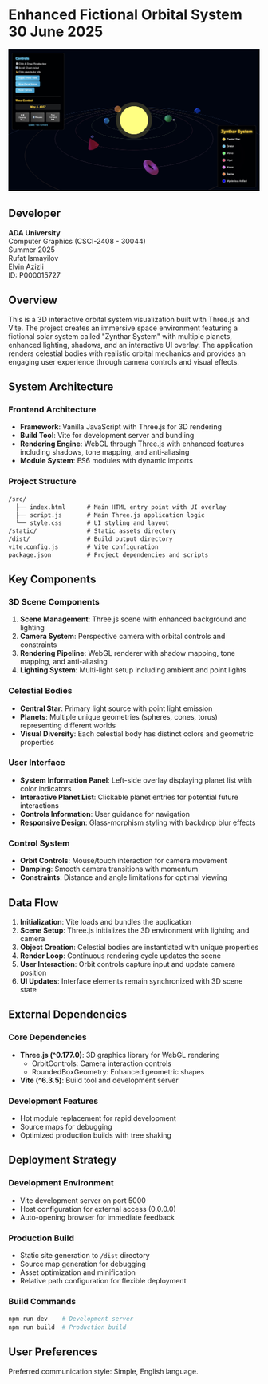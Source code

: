 # Enhanced Fictional Orbital System 30 June 2025

![Project Preview](assets/homepage1.png)

## Developer
**ADA University**  
Computer Graphics (CSCI-2408 - 30044)  
Summer 2025  
Rufat Ismayilov  
Elvin Azizli  
ID: P000015727

## Overview

This is a 3D interactive orbital system visualization built with Three.js and Vite. The project creates an immersive space environment featuring a fictional solar system called "Zynthar System" with multiple planets, enhanced lighting, shadows, and an interactive UI overlay. The application renders celestial bodies with realistic orbital mechanics and provides an engaging user experience through camera controls and visual effects.

## System Architecture

### Frontend Architecture
- **Framework**: Vanilla JavaScript with Three.js for 3D rendering
- **Build Tool**: Vite for development server and bundling
- **Rendering Engine**: WebGL through Three.js with enhanced features including shadows, tone mapping, and anti-aliasing
- **Module System**: ES6 modules with dynamic imports

### Project Structure
```
/src/
  ├── index.html      # Main HTML entry point with UI overlay
  ├── script.js       # Main Three.js application logic
  └── style.css       # UI styling and layout
/static/              # Static assets directory
/dist/                # Build output directory
vite.config.js        # Vite configuration
package.json          # Project dependencies and scripts
```

## Key Components

### 3D Scene Components
1. **Scene Management**: Three.js scene with enhanced background and lighting
2. **Camera System**: Perspective camera with orbital controls and constraints
3. **Rendering Pipeline**: WebGL renderer with shadow mapping, tone mapping, and anti-aliasing
4. **Lighting System**: Multi-light setup including ambient and point lights

### Celestial Bodies
- **Central Star**: Primary light source with point light emission
- **Planets**: Multiple unique geometries (spheres, cones, torus) representing different worlds
- **Visual Diversity**: Each celestial body has distinct colors and geometric properties

### User Interface
- **System Information Panel**: Left-side overlay displaying planet list with color indicators
- **Interactive Planet List**: Clickable planet entries for potential future interactions
- **Controls Information**: User guidance for navigation
- **Responsive Design**: Glass-morphism styling with backdrop blur effects

### Control System
- **Orbit Controls**: Mouse/touch interaction for camera movement
- **Damping**: Smooth camera transitions with momentum
- **Constraints**: Distance and angle limitations for optimal viewing

## Data Flow

1. **Initialization**: Vite loads and bundles the application
2. **Scene Setup**: Three.js initializes the 3D environment with lighting and camera
3. **Object Creation**: Celestial bodies are instantiated with unique properties
4. **Render Loop**: Continuous rendering cycle updates the scene
5. **User Interaction**: Orbit controls capture input and update camera position
6. **UI Updates**: Interface elements remain synchronized with 3D scene state

## External Dependencies

### Core Dependencies
- **Three.js (^0.177.0)**: 3D graphics library for WebGL rendering
  - OrbitControls: Camera interaction controls
  - RoundedBoxGeometry: Enhanced geometric shapes
- **Vite (^6.3.5)**: Build tool and development server

### Development Features
- Hot module replacement for rapid development
- Source maps for debugging
- Optimized production builds with tree shaking

## Deployment Strategy

### Development Environment
- Vite development server on port 5000
- Host configuration for external access (0.0.0.0)
- Auto-opening browser for immediate feedback

### Production Build
- Static site generation to `/dist` directory
- Source map generation for debugging
- Asset optimization and minification
- Relative path configuration for flexible deployment

### Build Commands
```bash
npm run dev    # Development server
npm run build  # Production build
```

## User Preferences

Preferred communication style: Simple, English language.
